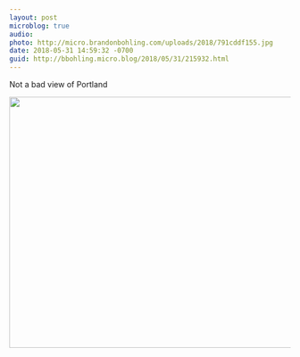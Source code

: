 ```yaml
---
layout: post
microblog: true
audio: 
photo: http://micro.brandonbohling.com/uploads/2018/791cddf155.jpg
date: 2018-05-31 14:59:32 -0700
guid: http://bbohling.micro.blog/2018/05/31/215932.html
---
```

Not a bad view of Portland

<img src="http://micro.brandonbohling.com/uploads/2018/791cddf155.jpg" width="600" height="450" />
